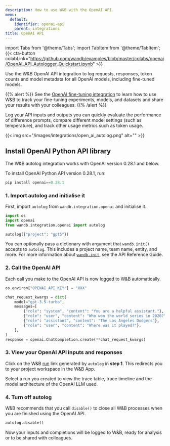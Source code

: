 ```yaml
---
description: How to use W&B with the OpenAI API.
menu:
  default:
    identifier: openai-api
    parent: integrations
title: OpenAI API
---
```

import Tabs from '@theme/Tabs';
import TabItem from '@theme/TabItem';
{{< cta-button colabLink="https://github.com/wandb/examples/blob/master/colabs/openai/OpenAI_API_Autologger_Quickstart.ipynb" >}}

Use the W&B OpenAI API integration to log requests, responses, token counts and model metadata for all OpenAI models, including fine-tuned models. 


{{% alert %}}
See the [OpenAI fine-tuning integration](./openai-fine-tuning.md) to learn how to use W&B to track your fine-tuning experiments, models, and datasets and share your results with your colleagues.
{{% /alert %}}

Log your API inputs and outputs you can quickly evaluate the performance of difference prompts, compare different model settings (such as temperature), and track other usage metrics such as token usage.




{{< img src="/images/integrations/open_ai_autolog.png" alt="" >}}


## Install OpenAI Python API library

The W&B autolog integration works with OpenAI version 0.28.1 and below.

To install OpenAI Python API version 0.28.1, run:
```python
pip install openai==0.28.1
```


### 1. Import autolog and initialise it
First, import `autolog` from `wandb.integration.openai` and initialise it.  

```python
import os
import openai
from wandb.integration.openai import autolog

autolog({"project": "gpt5"})
```

You can optionally pass a dictionary with argument that `wandb.init()` accepts to `autolog`. This includes a project name, team name, entity, and more. For more information about [`wandb.init`](../../../ref/python/init.md), see the API Reference Guide.

### 2. Call the OpenAI API
Each call you make to the OpenAI API is now logged to W&B automatically.

```python
os.environ["OPENAI_API_KEY"] = "XXX"

chat_request_kwargs = dict(
    model="gpt-3.5-turbo",
    messages=[
        {"role": "system", "content": "You are a helpful assistant."},
        {"role": "user", "content": "Who won the world series in 2020?"},
        {"role": "assistant", "content": "The Los Angeles Dodgers"},
        {"role": "user", "content": "Where was it played?"},
    ],
)
response = openai.ChatCompletion.create(**chat_request_kwargs)
```

### 3. View your OpenAI API inputs and responses

Click on the W&B [run](../../runs/intro.md) link generated by `autolog` in **step 1**. This redirects you to your project workspace in the W&B App.

Select a run you created to view the trace table, trace timeline and the model architecture of the OpenAI LLM used.

### 4. Turn off autolog
W&B recommends that you call `disable()` to close all W&B processes when you are finished using the OpenAI API.

```python
autolog.disable()
```

Now your inputs and completions will be logged to W&B, ready for analysis or to be shared with colleagues.